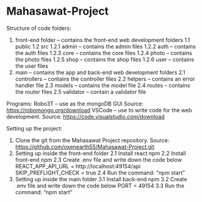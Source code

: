 # Mahasawat-Project

Structure of code folders:
1. front-end folder – contains the front-end web development folders
		1.1 public
		1.2 src
			1.2.1 admin – contains the admin files
			1.2.2 auth – contains the auth files
			1.2.3 core – contains the core files
			1.2.4 photo – contains the photo files
			1.2.5 shop – contains the shop files
			1.2.6 user – contains the user files
2. main – contains the app and back-end web development folders
	2.1 controllers – contains the controller files
	2.2 helpers – contains an error handler file
	2.3 models – contains the model file
	2.4 routes – contains the router files
	2.5 validator – contain a validator file

Programs:
	Robo3T – use as the mongoDB GUI
Source: https://robomongo.org/download
	VSCode – use to write code for the web development.
Source: https://code.visualstudio.com/download

Setting up the project:
1. Clone the git from the Mahasawat Project repository.
Source: https://github.com/oxenearth55/Mahasawat-Project.git
2. Setting up inside the front-end folder
		2.1 Install react npm
		2.2 Install front-end npm
		2.3 Create .env file and write down the code below
REACT_APP_API_URL = http://localhost:49154/api 
SKIP_PREFLIGHT_CHECK = true 
	2.4 Run the command: “npm start”
3. Setting up inside the main folder
		3.1 Install back-end npm
		3.2 Create .env file and write down the code below
PORT = 49154 
		3.3 Run the command: “npm start”
